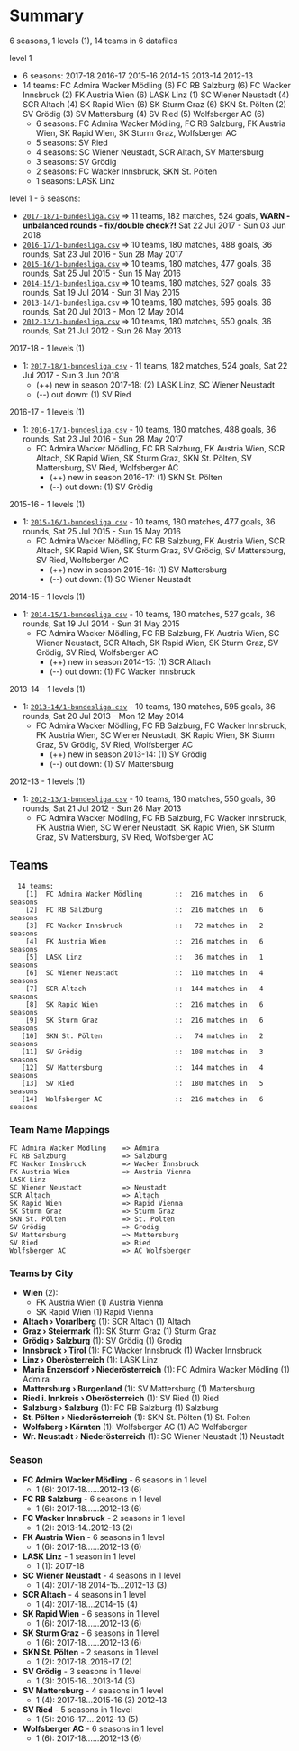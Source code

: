 # Summary

6 seasons, 1 levels (1), 14 teams in 6 datafiles

level 1
- 6 seasons: 2017-18 2016-17 2015-16 2014-15 2013-14 2012-13 
- 14 teams: FC Admira Wacker Mödling (6) FC RB Salzburg (6) FC Wacker Innsbruck (2) FK Austria Wien (6) LASK Linz (1) SC Wiener Neustadt (4) SCR Altach (4) SK Rapid Wien (6) SK Sturm Graz (6) SKN St. Pölten (2) SV Grödig (3) SV Mattersburg (4) SV Ried (5) Wolfsberger AC (6) 
  - 6 seasons: FC Admira Wacker Mödling, FC RB Salzburg, FK Austria Wien, SK Rapid Wien, SK Sturm Graz, Wolfsberger AC
  - 5 seasons: SV Ried
  - 4 seasons: SC Wiener Neustadt, SCR Altach, SV Mattersburg
  - 3 seasons: SV Grödig
  - 2 seasons: FC Wacker Innsbruck, SKN St. Pölten
  - 1 seasons: LASK Linz


level 1 - 6 seasons:
- [`2017-18/1-bundesliga.csv`](2017-18/1-bundesliga.csv) =>  11 teams,  182 matches,  524 goals,  **WARN - unbalanced rounds - fix/double check?!** Sat 22 Jul 2017 - Sun 03 Jun 2018
- [`2016-17/1-bundesliga.csv`](2016-17/1-bundesliga.csv) =>  10 teams,  180 matches,  488 goals,  36 rounds,  Sat 23 Jul 2016 - Sun 28 May 2017
- [`2015-16/1-bundesliga.csv`](2015-16/1-bundesliga.csv) =>  10 teams,  180 matches,  477 goals,  36 rounds,  Sat 25 Jul 2015 - Sun 15 May 2016
- [`2014-15/1-bundesliga.csv`](2014-15/1-bundesliga.csv) =>  10 teams,  180 matches,  527 goals,  36 rounds,  Sat 19 Jul 2014 - Sun 31 May 2015
- [`2013-14/1-bundesliga.csv`](2013-14/1-bundesliga.csv) =>  10 teams,  180 matches,  595 goals,  36 rounds,  Sat 20 Jul 2013 - Mon 12 May 2014
- [`2012-13/1-bundesliga.csv`](2012-13/1-bundesliga.csv) =>  10 teams,  180 matches,  550 goals,  36 rounds,  Sat 21 Jul 2012 - Sun 26 May 2013


2017-18 - 1 levels (1)
  - 1: [`2017-18/1-bundesliga.csv`](2017-18/1-bundesliga.csv) -  11 teams,  182 matches,  524 goals,  Sat 22 Jul 2017 - Sun 3 Jun 2018
      - (++) new in season 2017-18: (2) LASK Linz, SC Wiener Neustadt
      - (--) out down: (1) SV Ried

2016-17 - 1 levels (1)
  - 1: [`2016-17/1-bundesliga.csv`](2016-17/1-bundesliga.csv) -  10 teams,  180 matches,  488 goals,  36 rounds,  Sat 23 Jul 2016 - Sun 28 May 2017
    - FC Admira Wacker Mödling, FC RB Salzburg, FK Austria Wien, SCR Altach, SK Rapid Wien, SK Sturm Graz, SKN St. Pölten, SV Mattersburg, SV Ried, Wolfsberger AC
      - (++) new in season 2016-17: (1) SKN St. Pölten
      - (--) out down: (1) SV Grödig

2015-16 - 1 levels (1)
  - 1: [`2015-16/1-bundesliga.csv`](2015-16/1-bundesliga.csv) -  10 teams,  180 matches,  477 goals,  36 rounds,  Sat 25 Jul 2015 - Sun 15 May 2016
    - FC Admira Wacker Mödling, FC RB Salzburg, FK Austria Wien, SCR Altach, SK Rapid Wien, SK Sturm Graz, SV Grödig, SV Mattersburg, SV Ried, Wolfsberger AC
      - (++) new in season 2015-16: (1) SV Mattersburg
      - (--) out down: (1) SC Wiener Neustadt

2014-15 - 1 levels (1)
  - 1: [`2014-15/1-bundesliga.csv`](2014-15/1-bundesliga.csv) -  10 teams,  180 matches,  527 goals,  36 rounds,  Sat 19 Jul 2014 - Sun 31 May 2015
    - FC Admira Wacker Mödling, FC RB Salzburg, FK Austria Wien, SC Wiener Neustadt, SCR Altach, SK Rapid Wien, SK Sturm Graz, SV Grödig, SV Ried, Wolfsberger AC
      - (++) new in season 2014-15: (1) SCR Altach
      - (--) out down: (1) FC Wacker Innsbruck

2013-14 - 1 levels (1)
  - 1: [`2013-14/1-bundesliga.csv`](2013-14/1-bundesliga.csv) -  10 teams,  180 matches,  595 goals,  36 rounds,  Sat 20 Jul 2013 - Mon 12 May 2014
    - FC Admira Wacker Mödling, FC RB Salzburg, FC Wacker Innsbruck, FK Austria Wien, SC Wiener Neustadt, SK Rapid Wien, SK Sturm Graz, SV Grödig, SV Ried, Wolfsberger AC
      - (++) new in season 2013-14: (1) SV Grödig
      - (--) out down: (1) SV Mattersburg

2012-13 - 1 levels (1)
  - 1: [`2012-13/1-bundesliga.csv`](2012-13/1-bundesliga.csv) -  10 teams,  180 matches,  550 goals,  36 rounds,  Sat 21 Jul 2012 - Sun 26 May 2013
    - FC Admira Wacker Mödling, FC RB Salzburg, FC Wacker Innsbruck, FK Austria Wien, SC Wiener Neustadt, SK Rapid Wien, SK Sturm Graz, SV Mattersburg, SV Ried, Wolfsberger AC




## Teams

```
  14 teams:
    [1]  FC Admira Wacker Mödling        ::  216 matches in   6 seasons
    [2]  FC RB Salzburg                  ::  216 matches in   6 seasons
    [3]  FC Wacker Innsbruck             ::   72 matches in   2 seasons
    [4]  FK Austria Wien                 ::  216 matches in   6 seasons
    [5]  LASK Linz                       ::   36 matches in   1 seasons
    [6]  SC Wiener Neustadt              ::  110 matches in   4 seasons
    [7]  SCR Altach                      ::  144 matches in   4 seasons
    [8]  SK Rapid Wien                   ::  216 matches in   6 seasons
    [9]  SK Sturm Graz                   ::  216 matches in   6 seasons
   [10]  SKN St. Pölten                  ::   74 matches in   2 seasons
   [11]  SV Grödig                       ::  108 matches in   3 seasons
   [12]  SV Mattersburg                  ::  144 matches in   4 seasons
   [13]  SV Ried                         ::  180 matches in   5 seasons
   [14]  Wolfsberger AC                  ::  216 matches in   6 seasons
```


### Team Name Mappings



```
FC Admira Wacker Mödling    => Admira
FC RB Salzburg              => Salzburg
FC Wacker Innsbruck         => Wacker Innsbruck
FK Austria Wien             => Austria Vienna
LASK Linz                   
SC Wiener Neustadt          => Neustadt
SCR Altach                  => Altach
SK Rapid Wien               => Rapid Vienna
SK Sturm Graz               => Sturm Graz
SKN St. Pölten              => St. Polten
SV Grödig                   => Grodig
SV Mattersburg              => Mattersburg
SV Ried                     => Ried
Wolfsberger AC              => AC Wolfsberger
```



### Teams by City

- **Wien** (2): 
  - FK Austria Wien  (1) Austria Vienna
  - SK Rapid Wien  (1) Rapid Vienna
- **Altach › Vorarlberg** (1): SCR Altach  (1) Altach
- **Graz › Steiermark** (1): SK Sturm Graz  (1) Sturm Graz
- **Grödig › Salzburg** (1): SV Grödig  (1) Grodig
- **Innsbruck › Tirol** (1): FC Wacker Innsbruck  (1) Wacker Innsbruck
- **Linz › Oberösterreich** (1): LASK Linz 
- **Maria Enzersdorf › Niederösterreich** (1): FC Admira Wacker Mödling  (1) Admira
- **Mattersburg › Burgenland** (1): SV Mattersburg  (1) Mattersburg
- **Ried i. Innkreis › Oberösterreich** (1): SV Ried  (1) Ried
- **Salzburg › Salzburg** (1): FC RB Salzburg  (1) Salzburg
- **St. Pölten › Niederösterreich** (1): SKN St. Pölten  (1) St. Polten
- **Wolfsberg › Kärnten** (1): Wolfsberger AC  (1) AC Wolfsberger
- **Wr. Neustadt › Niederösterreich** (1): SC Wiener Neustadt  (1) Neustadt




### Season

- **FC Admira Wacker Mödling** - 6 seasons in 1 level
  - 1 (6): 2017-18......2012-13 (6)
- **FC RB Salzburg** - 6 seasons in 1 level
  - 1 (6): 2017-18......2012-13 (6)
- **FC Wacker Innsbruck** - 2 seasons in 1 level
  - 1 (2): 2013-14..2012-13 (2)
- **FK Austria Wien** - 6 seasons in 1 level
  - 1 (6): 2017-18......2012-13 (6)
- **LASK Linz** - 1 season in 1 level
  - 1 (1): 2017-18
- **SC Wiener Neustadt** - 4 seasons in 1 level
  - 1 (4): 2017-18 2014-15...2012-13 (3)
- **SCR Altach** - 4 seasons in 1 level
  - 1 (4): 2017-18....2014-15 (4)
- **SK Rapid Wien** - 6 seasons in 1 level
  - 1 (6): 2017-18......2012-13 (6)
- **SK Sturm Graz** - 6 seasons in 1 level
  - 1 (6): 2017-18......2012-13 (6)
- **SKN St. Pölten** - 2 seasons in 1 level
  - 1 (2): 2017-18..2016-17 (2)
- **SV Grödig** - 3 seasons in 1 level
  - 1 (3): 2015-16...2013-14 (3)
- **SV Mattersburg** - 4 seasons in 1 level
  - 1 (4): 2017-18...2015-16 (3) 2012-13
- **SV Ried** - 5 seasons in 1 level
  - 1 (5): 2016-17.....2012-13 (5)
- **Wolfsberger AC** - 6 seasons in 1 level
  - 1 (6): 2017-18......2012-13 (6)



